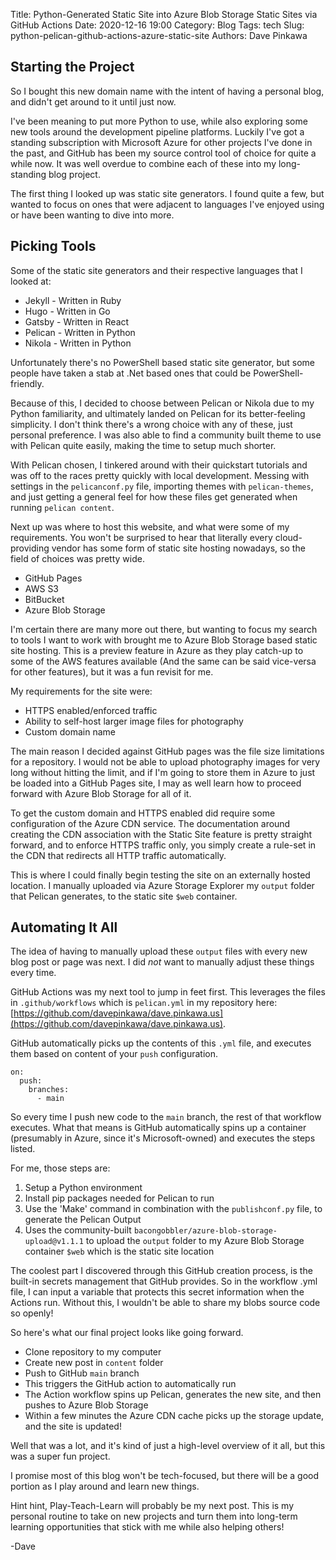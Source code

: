 Title: Python-Generated Static Site into Azure Blob Storage Static Sites via GitHub Actions
Date: 2020-12-16 19:00
Category: Blog
Tags: tech
Slug: python-pelican-github-actions-azure-static-site
Authors: Dave Pinkawa

## Starting the Project

So I bought this new domain name with the intent of having a personal blog, and didn't get around to it until just now. 

I've been meaning to put more Python to use, while also exploring some new tools around the development pipeline platforms. Luckily I've got a standing subscription with Microsoft Azure for other projects I've done in the past, and GitHub has been my source control tool of choice for quite a while now. It was well overdue to combine each of these into my long-standing blog project.

The first thing I looked up was static site generators. I found quite a few, but wanted to focus on ones that were adjacent to languages I've enjoyed using or have been wanting to dive into more.

## Picking Tools 

Some of the static site generators and their respective languages that I looked at:

* Jekyll - Written in Ruby
* Hugo - Written in Go
* Gatsby - Written in React
* Pelican - Written in Python
* Nikola - Written in Python

Unfortunately there's no PowerShell based static site generator, but some people have taken a stab at .Net based ones that could be PowerShell-friendly. 

Because of this, I decided to choose between Pelican or Nikola due to my Python familiarity, and ultimately landed on Pelican for its better-feeling simplicity. I don't think there's a wrong choice with any of these, just personal preference. I was also able to find a community built theme to use with Pelican quite easily, making the time to setup much shorter.

With Pelican chosen, I tinkered around with their quickstart tutorials and was off to the races pretty quickly with local development. Messing with settings in the `pelicanconf.py` file, importing themes with `pelican-themes`, and just getting a general feel for how these files get generated when running `pelican content`. 

Next up was where to host this website, and what were some of my requirements. You won't be surprised to hear that literally every cloud-providing vendor has some form of static site hosting nowadays, so the field of choices was pretty wide.

* GitHub Pages
* AWS S3
* BitBucket
* Azure Blob Storage

I'm certain there are many more out there, but wanting to focus my search to tools I want to work with brought me to Azure Blob Storage based static site hosting. This is a preview feature in Azure as they play catch-up to some of the AWS features available (And the same can be said vice-versa for other features), but it was a fun revisit for me.

My requirements for the site were:

* HTTPS enabled/enforced traffic
* Ability to self-host larger image files for photography
* Custom domain name

The main reason I decided against GitHub pages was the file size limitations for a repository. I would not be able to upload photography images for very long without hitting the limit, and if I'm going to store them in Azure to just be loaded into a GitHub Pages site, I may as well learn how to proceed forward with Azure Blob Storage for all of it.

To get the custom domain and HTTPS enabled did require some configuration of the Azure CDN service. The documentation around creating the CDN association with the Static Site feature is pretty straight forward, and to enforce HTTPS traffic only, you simply create a rule-set in the CDN that redirects all HTTP traffic automatically.

This is where I could finally begin testing the site on an externally hosted location. I manually uploaded via Azure Storage Explorer my `output` folder that Pelican generates, to the static site `$web` container. 

## Automating It All

The idea of having to manually upload these `output` files with every new blog post or page was next. I did _not_ want to manually adjust these things every time.

GitHub Actions was my next tool to jump in feet first. This leverages the files in `.github/workflows` which is `pelican.yml` in my repository here: [https://github.com/davepinkawa/dave.pinkawa.us](https://github.com/davepinkawa/dave.pinkawa.us). 

GitHub automatically picks up the contents of this `.yml` file, and executes them based on content of your `push` configuration.
```
on:
  push:
    branches:
      - main
```
So every time I push new code to the `main` branch, the rest of that workflow executes. What that means is GitHub automatically spins up a container (presumably in Azure, since it's Microsoft-owned) and executes the steps listed. 

For me, those steps are:

1. Setup a Python environment
2. Install pip packages needed for Pelican to run
3. Use the 'Make' command in combination with the `publishconf.py` file, to generate the Pelican Output
4. Uses the community-built `bacongobbler/azure-blob-storage-upload@v1.1.1` to upload the `output` folder to my Azure Blob Storage container `$web` which is the static site location

The coolest part I discovered through this GitHub creation process, is the built-in secrets management that GitHub provides. So in the workflow .yml file, I can input a variable that protects this secret information when the Actions run. Without this, I wouldn't be able to share my blobs source code so openly!

So here's what our final project looks like going forward.

* Clone repository to my computer
* Create new post in `content` folder
* Push to GitHub `main` branch
* This triggers the GitHub action to automatically run
* The Action workflow spins up Pelican, generates the new site, and then pushes to Azure Blob Storage
* Within a few minutes the Azure CDN cache picks up the storage update, and the site is updated!

Well that was a lot, and it's kind of just a high-level overview of it all, but this was a super fun project. 

I promise most of this blog won't be tech-focused, but there will be a good portion as I play around and learn new things. 

Hint hint, Play-Teach-Learn will probably be my next post. This is my personal routine to take on new projects and turn them into long-term learning opportunities that stick with me while also helping others!

-Dave